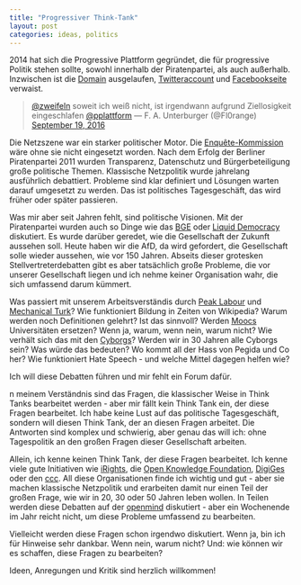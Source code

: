```yaml
---
title: "Progressiver Think-Tank"
layout: post
categories: ideas, politics
---
```

2014 hat sich die Progressive Plattform gegründet, die für progressive Politik stehen sollte, sowohl innerhalb der Piratenpartei, als auch außerhalb.
Inzwischen ist die <a href="http://progressive-plattform.net/">Domain</a> ausgelaufen, <a href="https://twitter.com/pplattform">Twitteraccount</a> und <a href="https://www.facebook.com/ProgressivePlattform">Facebookseite</a> verwaist.


<blockquote>
<a href="https://twitter.com/zweifeln">@zweifeln</a> soweit ich weiß nicht, ist irgendwann aufgrund Ziellosigkeit eingeschlafen <a href="https://twitter.com/pplattform">@pplattform</a>
— F. A. Unterburger (@Fl0range) <a href="https://twitter.com/Fl0range/status/777854228756922368">September 19, 2016</a></blockquote>


Die Netzszene war ein starker politischer Motor. Die <a href="https://de.wikipedia.org/wiki/Enquete-Kommission_Internet_und_digitale_Gesellschaft">Enquête-Kommission</a> wäre ohne sie nicht eingesetzt worden. Nach dem Erfolg der Berliner Piratenpartei 2011 wurden Transparenz, Datenschutz und Bürgerbeteiligung große politische Themen.
Klassische Netzpolitik wurde jahrelang ausführlich debattiert. Probleme sind klar definiert und Lösungen warten darauf umgesetzt zu werden. Das ist politisches Tagesgeschäft, das wird früher oder später passieren.

Was mir aber seit Jahren fehlt, sind politische Visionen. Mit der Piratenpartei wurden auch so Dinge wie das <a href="https://de.wikipedia.org/wikiBedingungsloses_Grundeinkommen">BGE</a> oder <a href="https://en.wikipedia.org/wiki/Delegative_democracy">Liquid Democracy</a> diskutiert. Es wurde darüber geredet, wie die Gesellschaft der Zukunft aussehen soll. Heute haben wir die AfD, da wird gefordert, die Gesellschaft solle wieder aussehen, wie vor 150 Jahren.
Abseits dieser grotesken Stellvertreterdebatten gibt es aber tatsächlich große Probleme, die vor unserer Gesellschaft liegen und ich nehme keiner Organisation wahr, die sich umfassend darum kümmert.

Was passiert mit unserem Arbeitsverständis durch <a href="http://zweifeln.org/2014/peak-labour/">Peak Labour</a> und <a href="https://www.mturk.com/">Mechanical Turk</a>?
Wie funktioniert Bildung in Zeiten von Wikipedia? Warum werden noch Definitionen gelehrt? Ist das sinnvoll?
Werden <a href="https://de.wikipedia.org/wiki/Massive_Open_Online_Course">Moocs</a> Universitäten ersetzen? Wenn ja, warum, wenn nein, warum nicht?
Wie verhält sich das mit den <a href="https://cyborgs.cc/">Cyborgs</a>? Werden wir in 30 Jahren alle Cyborgs sein? Was würde das bedeuten?
Wo kommt all der Hass von Pegida und Co her? Wie funktioniert Hate Speech - und welche Mittel dagegen helfen wie?

Ich will diese Debatten führen und mir fehlt ein Forum dafür.

n meinem Verständnis sind das Fragen, die klassischer Weise in Think Tanks bearbeitet werden - aber mir fällt kein Think Tank ein, der diese Fragen bearbeitet. Ich habe keine Lust auf das politische Tagesgeschäft, sondern will diesen Think Tank, der an diesen Fragen arbeitet.
Die Antworten sind komplex und schwierig, aber genau das will ich: ohne Tagespolitik an den großen Fragen dieser Gesellschaft arbeiten.

Allein, ich kenne keinen Think Tank, der diese Fragen bearbeitet. Ich kenne viele gute Initiativen wie <a href="https://irights.info/">iRights</a>, die <a href="https://okfn.de/">Open Knowledge Foundation</a>, <a href="https://digitalegesellschaft.de/">DigiGes</a> oder den <a href="https://ccc.de/">ccc</a>. All diese Organisationen finde ich wichtig und gut - aber sie machen klassische Netzpolitik und erarbeiten damit nur einen Teil der großen Frage, wie wir in 20, 30 oder 50 Jahren leben wollen.
In Teilen werden diese Debatten auf der <a href="http://openmind-konferenz.de/">openmind</a> diskutiert - aber ein Wochenende im Jahr reicht nicht, um diese Probleme umfassend zu bearbeiten.

Vielleicht werden diese Fragen schon irgendwo diskutiert. Wenn ja, bin ich für Hinweise sehr dankbar. Wenn nein, warum nicht? Und: wie können wir es schaffen, diese Fragen zu bearbeiten?

Ideen, Anregungen und Kritik sind herzlich willkommen!
